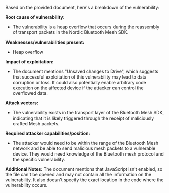 Based on the provided document, here's a breakdown of the vulnerability:

**Root cause of vulnerability:**
- The vulnerability is a heap overflow that occurs during the reassembly of transport packets in the Nordic Bluetooth Mesh SDK.

**Weaknesses/vulnerabilities present:**
- Heap overflow

**Impact of exploitation:**
- The document mentions "Unsaved changes to Drive", which suggests that successful exploitation of this vulnerability may lead to data corruption or loss. It could also potentially enable arbitrary code execution on the affected device if the attacker can control the overflowed data.

**Attack vectors:**
- The vulnerability exists in the transport layer of the Bluetooth Mesh SDK, indicating that it is likely triggered through the receipt of maliciously crafted Mesh packets.

**Required attacker capabilities/position:**
- The attacker would need to be within the range of the Bluetooth Mesh network and be able to send malicious mesh packets to a vulnerable device. They would need knowledge of the Bluetooth mesh protocol and the specific vulnerability.

**Additional Notes:**
The document mentions that JavaScript isn't enabled, so the file can't be opened and may not contain all the information on the vulnerability. It also doesn't specify the exact location in the code where the vulnerability occurs.